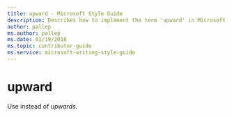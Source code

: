 ```yaml
---
title: upward - Microsoft Style Guide
description: Describes how to implement the term 'upward' in Microsoft content. Advises to use in place of the term 'upwards'.
author: pallep
ms.author: pallep
ms.date: 01/19/2018
ms.topic: contributor-guide
ms.service: microsoft-writing-style-guide
---
```


# upward

Use instead of *upwards.*
